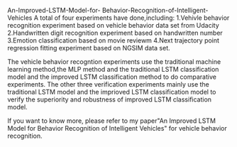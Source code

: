 An-Improved-LSTM-Model-for- Behavior-Recognition-of-Intelligent-Vehicles
A total of four experiments have done,including:
1.Vehivle behavior recognition experiment based on vehicle behavior data set from Udacity
2.Handwritten digit recognition experiment based on handwritten number
3.Emotion classification based on movie reviewm
4.Next trajectory point regression fitting experiment  based on NGSIM data set.

The vehicle behavior recogntion experiments use the traditional machine learning method,the MLP method and the traditional LSTM classification model and the improved LSTM classification method to do comparative experiments.
The other three verification experiments mainly use the traditional LSTM model and the imprioved LSTM classification model to verify the superiority and robustness of improved LSTM classification model.

If you want to know more, please refer to my paper"An Improved LSTM Model for Behavior Recognition of Intelligent Vehicles" for vehicle behavior recognition.
